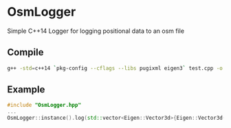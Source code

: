 # OsmLogger

Simple C++14 Logger for logging positional data to an osm file

## Compile
```bash
g++ -std=c++14 `pkg-config --cflags --libs pugixml eigen3` test.cpp -o test
```

## Example
```c++
#include "OsmLogger.hpp"
...
OsmLogger::instance().log(std::vector<Eigen::Vector3d>{Eigen::Vector3d(77, 88, 0), Eigen::Vector3d(99, 11, 0)});
```
